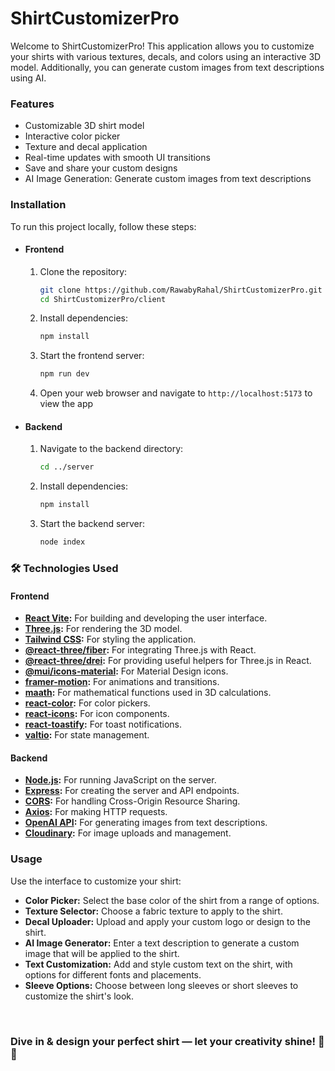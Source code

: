 # ShirtCustomizerPro

Welcome to ShirtCustomizerPro! This application allows you to customize your shirts with various textures, decals, and colors using an interactive 3D model. Additionally, you can generate custom images from text descriptions using AI.

### Features
- Customizable 3D shirt model
- Interactive color picker
- Texture and decal application
- Real-time updates with smooth UI transitions
- Save and share your custom designs
- AI Image Generation: Generate custom images from text descriptions


### Installation
To run this project locally, follow these steps:

- #### Frontend
  1. Clone the repository:
     
     ```sh
     git clone https://github.com/RawabyRahal/ShirtCustomizerPro.git
     cd ShirtCustomizerPro/client
   3. Install dependencies:
      
      ```sh
      npm install
   5. Start the frontend server:
      
      ```sh
      npm run dev
   7. Open your web browser and navigate to `http://localhost:5173` to view the app

- #### Backend
  1. Navigate to the backend directory:
     
     ```sh
     cd ../server
  3. Install dependencies:
     
     ```sh
     npm install
  5. Start the backend server:

     ```sh
     node index 

### 🛠️ Technologies Used

#### Frontend
- **[React Vite](https://vitejs.dev/):** For building and developing the user interface.
- **[Three.js](https://threejs.org/):** For rendering the 3D model.
- **[Tailwind CSS](https://tailwindcss.com/):** For styling the application.
- **[@react-three/fiber](https://github.com/utsuboco/react-three-fiber):** For integrating Three.js with React.
- **[@react-three/drei](https://github.com/utsuboco/react-three-drei):** For providing useful helpers for Three.js in React.
- **[@mui/icons-material](https://mui.com/components/icons/):** For Material Design icons.
- **[framer-motion](https://www.framer.com/api/motion/):** For animations and transitions.
- **[maath](https://www.npmjs.com/package/maath):** For mathematical functions used in 3D calculations.
- **[react-color](https://casesandberg.github.io/react-color/):** For color pickers.
- **[react-icons](https://react-icons.github.io/react-icons/):** For icon components.
- **[react-toastify](https://fkhadra.github.io/react-toastify/):** For toast notifications.
- **[valtio](https://valtio.dev/):** For state management.

#### Backend
- **[Node.js](https://nodejs.org/):** For running JavaScript on the server.
- **[Express](https://expressjs.com/):** For creating the server and API endpoints.
- **[CORS](https://www.npmjs.com/package/cors):** For handling Cross-Origin Resource Sharing.
- **[Axios](https://axios-http.com/):** For making HTTP requests.
- **[OpenAI API](https://platform.openai.com/docs):** For generating images from text descriptions.
- **[Cloudinary](https://cloudinary.com/):** For image uploads and management.

### Usage

Use the interface to customize your shirt:
- **Color Picker:** Select the base color of the shirt from a range of options.
- **Texture Selector:** Choose a fabric texture to apply to the shirt.
- **Decal Uploader:** Upload and apply your custom logo or design to the shirt.
- **AI Image Generator:** Enter a text description to generate a custom image that will be applied to the shirt.
- **Text Customization:** Add and style custom text on the shirt, with options for different fonts and placements.
- **Sleeve Options:** Choose between long sleeves or short sleeves to customize the shirt's look.
<br>

### Dive in & design your perfect shirt — let your creativity shine! 🌟👚

